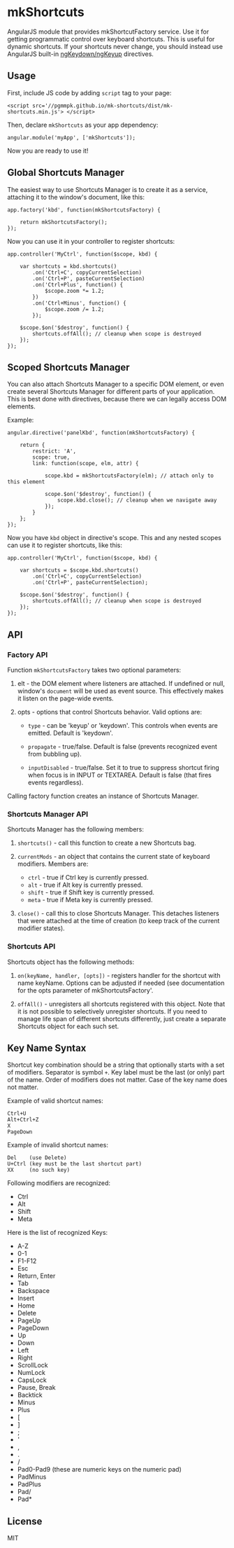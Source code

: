 # mkShortcuts

AngularJS module that provides mkShortcutFactory service. Use it for getting programmatic control over
keyboard shortcuts. This is useful for dynamic shortcuts. If your shortcuts never change, you should instead
use AngularJS built-in [ngKeydown/ngKeyup](http://docs.angularjs.org/api/ng.directive:ngKeyup) directives.

## Usage

First, include JS code by adding `script` tag to your page:

	<script src='//pgmmpk.github.io/mk-shortcuts/dist/mk-shortcuts.min.js'> </script>

Then, declare `mkShortcuts` as your app dependency:

	angular.module('myApp', ['mkShortcuts']);

Now you are ready to use it!
	
## Global Shortcuts Manager

The easiest way to use Shortcuts Manager is to create it as a service, attaching it to the window's document, like this:

	app.factory('kbd', function(mkShortcutsFactory) {
		
		return mkShortcutsFactory();
	});

Now you can use it in your controller to register shortcuts:

	app.controller('MyCtrl', function($scope, kbd) {
		
		var shortcuts = kbd.shortcuts()
			.on('Ctrl+C', copyCurrentSelection)
			.on('Ctrl+P', pasteCurrentSelection)
			.on('Ctrl+Plus', function() {
				$scope.zoom *= 1.2;
			})
			.on('Ctrl+Minus', function() {
				$scope.zoom /= 1.2;
			});
			
		$scope.$on('$destroy', function() {
			shortcuts.offAll(); // cleanup when scope is destroyed
		});
	});

## Scoped Shortcuts Manager

You can also attach Shortcuts Manager to a specific DOM element, or even create several Shortcuts Manager
for different parts of your application. This is best done with directives, because there we can legally
access DOM elements.

Example:

	angular.directive('panelKbd', function(mkShortcutsFactory) {
	
		return {
			restrict: 'A',
			scope: true,
			link: function(scope, elm, attr) {
				
				scope.kbd = mkShortcutsFactory(elm); // attach only to this element
				
				scope.$on('$destroy', function() {
					scope.kbd.close(); // cleanup when we navigate away
				}); 
			}
		};
	});

Now you have `kbd` object in directive's scope. This and any nested scopes can use it to register shortcuts, like this:

	app.controller('MyCtrl', function($scope, kbd) {
		
		var shortcuts = $scope.kbd.shortcuts()
			.on('Ctrl+C', copyCurrentSelection)
			.on('Ctrl+P', pasteCurrentSelection);
			
		$scope.$on('$destroy', function() {
			shortcuts.offAll(); // cleanup when scope is destroyed
		});
	});
	
## API

### Factory API

Function `mkShortcutsFactory` takes two optional parameters:

1. elt - the DOM element where listeners are attached. If undefined or null, window's `document` will be used as event source. 
         This effectively makes it listen on the page-wide events.

2. opts - options that control Shortcuts behavior. Valid options are:

	* `type`          - can be 'keyup' or 'keydown'. This controls when events are emitted. Default is 'keydown'.

	* `propagate`     - true/false. Default is false (prevents recognized event from bubbling up).

	* `inputDisabled` - true/false. Set it to true to suppress shortcut firing when focus is in INPUT or TEXTAREA. Default
	                    is false (that fires events regardless).

Calling factory function creates an instance of Shortcuts Manager.

### Shortcuts Manager API

Shortcuts Manager has the following members:

1. `shortcuts()` - call this function to create a new Shortcuts bag.

2. `currentMods` - an object that contains the current state of keyboard modifiers. Members are:

	* `ctrl`  - true if Ctrl key is currently pressed.
	* `alt`   - true if Alt key is currently pressed.
	* `shift` - true if Shift key is currently pressed.
	* `meta`  - true if Meta key is currently pressed.

3. `close()` - call this to close Shortcuts Manager. This detaches listeners that were attached at the time of creation (to keep
               track of the current modifier states).
             
### Shortcuts API

Shortcuts object has the following methods:

1. `on(keyName, handler, [opts])` - registers handler for the shortcut with name keyName. Options can be adjusted if needed
                                    (see documentation for the opts parameter of mkShortcutsFactory'.

2. `offAll()` - unregisters all shortcuts registered with this object. Note that it is not possible to selectively unregister
                shortcuts. If you need to manage life span of different shortcuts differently, just create a separate Shortcuts
                object for each such set.
	
## Key Name Syntax

Shortcut key combination should be a string that optionally starts with a set of modifiers. Separator is
symbol `+`. Key label must be the last (or only) part of the name. Order of modifiers does not matter.
Case of the key name does not matter.

Example of valid shortcut names:
	
	Ctrl+U
	Alt+Ctrl+Z
	X
	PageDown

Example of invalid shortcut names:
	
	Del    (use Delete)
	U+Ctrl (key must be the last shortcut part)
	XX     (no such key)

Following modifiers are recognized:

* Ctrl
* Alt
* Shift
* Meta

Here is the list of recognized Keys:

* A-Z
* 0-1
* F1-F12
* Esc
* Return, Enter
* Tab
* Backspace
* Insert
* Home
* Delete
* PageUp
* PageDown
* Up
* Down
* Left
* Right
* ScrollLock
* NumLock
* CapsLock
* Pause, Break
* Backtick
* Minus
* Plus
* [
* ]
* ;
* '
* ,
* .
* /
* Pad0-Pad9 (these are numeric keys on the numeric pad)
* PadMinus
* PadPlus
* Pad/
* Pad*
 
## License
MIT
